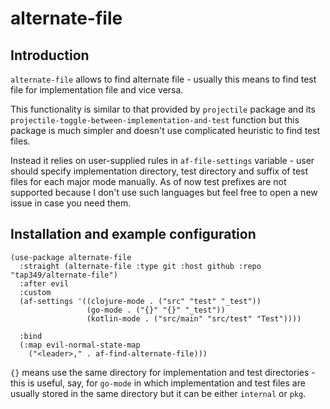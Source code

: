 # alternate-file

## Introduction

`alternate-file` allows to find alternate file - usually this means to find test
file for implementation file and vice versa.

This functionality is similar to that provided by `projectile` package and its
`projectile-toggle-between-implementation-and-test` function but this package is
much simpler and doesn't use complicated heuristic to find test files.

Instead it relies on user-supplied rules in `af-file-settings` variable - user
should specify implementation directory, test directory and suffix of test files
for each major mode manually. As of now test prefixes are not supported because
I don't use such languages but feel free to open a new issue in case you need them.

## Installation and example configuration

```emacs-lisp
(use-package alternate-file
  :straight (alternate-file :type git :host github :repo "tap349/alternate-file")
  :after evil
  :custom
  (af-settings '((clojure-mode . ("src" "test" "_test"))
                 (go-mode . ("{}" "{}" "_test"))
                 (kotlin-mode . ("src/main" "src/test" "Test"))))

  :bind
  (:map evil-normal-state-map
    ("<leader>," . af-find-alternate-file)))
```

`{}` means use the same directory for implementation and test directories - this
is useful, say, for `go-mode` in which implementation and test files are usually
stored in the same directory but it can be either `internal` or `pkg`.
